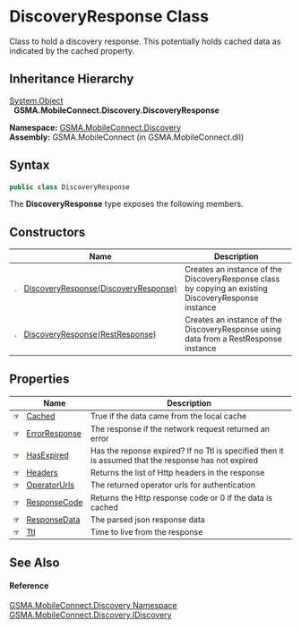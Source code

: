 DiscoveryResponse Class
=======================
Class to hold a discovery response. This potentially holds cached data as indicated by the cached property.


Inheritance Hierarchy
---------------------
[System.Object][1]  
  **GSMA.MobileConnect.Discovery.DiscoveryResponse**  

**Namespace:** [GSMA.MobileConnect.Discovery][2]  
**Assembly:** GSMA.MobileConnect (in GSMA.MobileConnect.dll)

Syntax
------

```csharp
public class DiscoveryResponse
```

The **DiscoveryResponse** type exposes the following members.


Constructors
------------

                 | Name                                      | Description                                                                                          
---------------- | ----------------------------------------- | ---------------------------------------------------------------------------------------------------- 
![Public method] | [DiscoveryResponse(DiscoveryResponse)][3] | Creates an instance of the DiscoveryResponse class by copying an existing DiscoveryResponse instance 
![Public method] | [DiscoveryResponse(RestResponse)][4]      | Creates an instance of the DiscoveryResponse using data from a RestResponse instance                 


Properties
----------

                   | Name               | Description                                                                                          
------------------ | ------------------ | ---------------------------------------------------------------------------------------------------- 
![Public property] | [Cached][5]        | True if the data came from the local cache                                                           
![Public property] | [ErrorResponse][6] | The response if the network request returned an error                                                
![Public property] | [HasExpired][7]    | Has the reponse expired? If no Ttl is specified then it is assumed that the response has not expired 
![Public property] | [Headers][8]       | Returns the list of Http headers in the response                                                     
![Public property] | [OperatorUrls][9]  | The returned operator urls for authentication                                                        
![Public property] | [ResponseCode][10] | Returns the Http response code or 0 if the data is cached                                            
![Public property] | [ResponseData][11] | The parsed json response data                                                                        
![Public property] | [Ttl][12]          | Time to live from the response                                                                       


See Also
--------

#### Reference
[GSMA.MobileConnect.Discovery Namespace][2]  
[GSMA.MobileConnect.Discovery.IDiscovery][13]  

[1]: http://msdn.microsoft.com/en-us/library/e5kfa45b
[2]: ../README.md
[3]: _ctor.md
[4]: _ctor_1.md
[5]: Cached.md
[6]: ErrorResponse.md
[7]: HasExpired.md
[8]: Headers.md
[9]: OperatorUrls.md
[10]: ResponseCode.md
[11]: ResponseData.md
[12]: Ttl.md
[13]: ../IDiscovery/README.md
[14]: ../../_icons/Help.png
[Public method]: ../../_icons/pubmethod.gif "Public method"
[Public property]: ../../_icons/pubproperty.gif "Public property"
